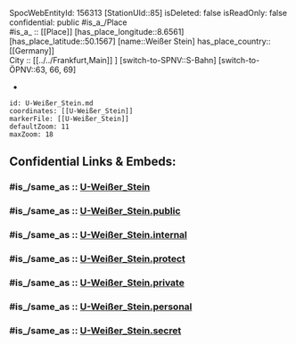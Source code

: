 ﻿---
location:
- 50.1567
- 8.6561
mapmarker: subway
mapzoom:
- 8
- 18
tags:
- geo/station/subway
type: Station
---

SpocWebEntityId: 156313
[StationUId::85] 
isDeleted: false
isReadOnly: false
confidential: public
#is_a_/Place  
#is_a_ :: [[Place]] 
[has_place_longitude::8.6561] 
[has_place_latitude::50.1567] 
[name::Weißer Stein] 
has_place_country:: [[Germany]]  
City :: [[../../Frankfurt,Main]] ] 
[switch-to-SPNV::S-Bahn] 
[switch-to-ÖPNV::63, 66, 69] 

-

```leaflet
id: U-Weißer_Stein.md
coordinates: [[U-Weißer_Stein]] 
markerFile: [[U-Weißer_Stein]] 
defaultZoom: 11 
maxZoom: 18
```


## Confidential Links & Embeds: 

### #is_/same_as :: [U-Weißer_Stein](U-Weißer_Stein.md) 

### #is_/same_as :: [U-Weißer_Stein.public](/_public/Earth/Continent/Europe/Europe~Central/Germany/Germany~West/Hessen/counties~Hessen/Frankfurt~Main/Stations-FFM~U/U-Weißer_Stein.public.md) 

### #is_/same_as :: [U-Weißer_Stein.internal](/_internal/Earth/Continent/Europe/Europe~Central/Germany/Germany~West/Hessen/counties~Hessen/Frankfurt~Main/Stations-FFM~U/U-Weißer_Stein.internal.md) 

### #is_/same_as :: [U-Weißer_Stein.protect](/_protect/Earth/Continent/Europe/Europe~Central/Germany/Germany~West/Hessen/counties~Hessen/Frankfurt~Main/Stations-FFM~U/U-Weißer_Stein.protect.md) 

### #is_/same_as :: [U-Weißer_Stein.private](/_private/Earth/Continent/Europe/Europe~Central/Germany/Germany~West/Hessen/counties~Hessen/Frankfurt~Main/Stations-FFM~U/U-Weißer_Stein.private.md) 

### #is_/same_as :: [U-Weißer_Stein.personal](/_personal/Earth/Continent/Europe/Europe~Central/Germany/Germany~West/Hessen/counties~Hessen/Frankfurt~Main/Stations-FFM~U/U-Weißer_Stein.personal.md) 

### #is_/same_as :: [U-Weißer_Stein.secret](/_secret/Earth/Continent/Europe/Europe~Central/Germany/Germany~West/Hessen/counties~Hessen/Frankfurt~Main/Stations-FFM~U/U-Weißer_Stein.secret.md)

